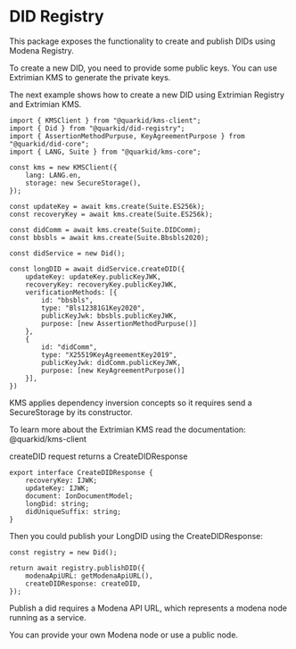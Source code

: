 # DID Registry
This package exposes the functionality to create and publish DIDs using Modena Registry.

To create a new DID, you need to provide some public keys. You can use Extrimian KMS to generate the private keys. 

The next example shows how to create a new DID using Extrimian Registry and Extrimian KMS.

```
import { KMSClient } from "@quarkid/kms-client";
import { Did } from "@quarkid/did-registry";
import { AssertionMethodPurpuse, KeyAgreementPurpose } from "@quarkid/did-core";
import { LANG, Suite } from "@quarkid/kms-core";

const kms = new KMSClient({
    lang: LANG.en,
    storage: new SecureStorage(),
});

const updateKey = await kms.create(Suite.ES256k);
const recoveryKey = await kms.create(Suite.ES256k);

const didComm = await kms.create(Suite.DIDComm);
const bbsbls = await kms.create(Suite.Bbsbls2020);

const didService = new Did();

const longDID = await didService.createDID({
    updateKey: updateKey.publicKeyJWK,
    recoveryKey: recoveryKey.publicKeyJWK,
    verificationMethods: [{
        id: "bbsbls",
        type: "Bls12381G1Key2020",
        publicKeyJwk: bbsbls.publicKeyJWK,
        purpose: [new AssertionMethodPurpuse()]
    },
    {
        id: "didComm",
        type: "X25519KeyAgreementKey2019",
        publicKeyJwk: didComm.publicKeyJWK,
        purpose: [new KeyAgreementPurpose()]
    }],
})
```

KMS applies dependency inversion concepts so it requires send a SecureStorage by its constructor.

To learn more about the Extrimian KMS read the documentation:
@quarkid/kms-client

createDID request returns a CreateDIDResponse

```
export interface CreateDIDResponse {
    recoveryKey: IJWK;
    updateKey: IJWK;
    document: IonDocumentModel;
    longDid: string;
    didUniqueSuffix: string;
}
```

Then you could publish your LongDID using the CreateDIDResponse:

```
const registry = new Did();

return await registry.publishDID({
    modenaApiURL: getModenaApiURL(),
    createDIDResponse: createDID,
});
```

Publish a did requires a Modena API URL, which represents a modena node running as a service.

You can provide your own Modena node or use a public node.